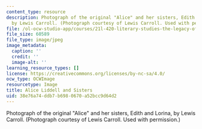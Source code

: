 ```yaml
---
content_type: resource
description: Photograph of the original "Alice" and her sisters, Edith and Lorina,
  by Lewis Carroll. (Photograph courtesy of Lewis Carroll. Used with permission.)
file: /ol-ocw-studio-app/courses/21l-420-literary-studies-the-legacy-of-england-spring-2006/38e76a74ddb7b6980670a52bcc9d64d2_chp_alice07.jpg
file_size: 60589
file_type: image/jpeg
image_metadata:
  caption: ''
  credit: ''
  image-alt: ''
learning_resource_types: []
license: https://creativecommons.org/licenses/by-nc-sa/4.0/
ocw_type: OCWImage
resourcetype: Image
title: Alice Liddell and Sisters
uid: 38e76a74-ddb7-b698-0670-a52bcc9d64d2
---
```

Photograph of the original "Alice" and her sisters, Edith and Lorina, by Lewis Carroll. (Photograph courtesy of Lewis Carroll. Used with permission.)